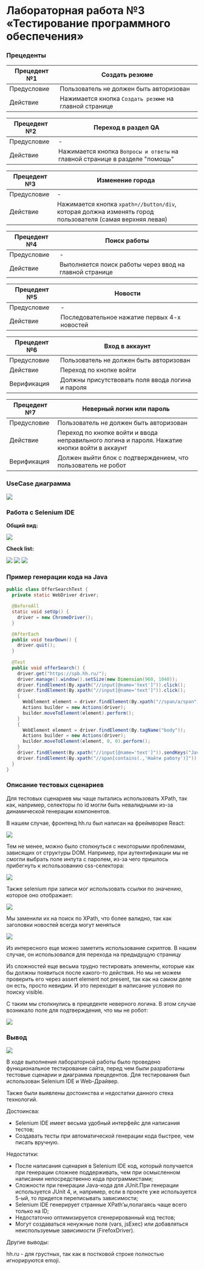 # Лабораторная работа №3 <br> &laquo;Тестирование программного обеспечения&raquo;

### Прецеденты

| Прецедент №1 | Создать резюме|
| ---- | ---- |
| Предусловие | Пользователь не должен быть авторизован |
| Действие | Нажимается кнопка `Создать резюме` на главной странице |

| Прецедент №2 | Переход в раздел QA|
| ---- | ---- |
| Предусловие | - |
| Действие | Нажимается кнопка `Вопросы и ответы` на главной странице в разделе "помощь" |

| Прецедент №3 | Изменение города |
| ---- | ---- |
| Предусловие | - |
| Действие | Нажимается кнопка `xpath=//button/div`, которая должна изменять город пользователя (самая верхняя левая) |

| Прецедент №4 | Поиск работы |
| ---- | ---- |
| Предусловие | - |
| Действие | Выполняется поиск работы через ввод на главной странице |

| Прецедент №5 | Новости |
| ---- | ---- |
| Предусловие | - |
| Действие | Последовательное нажатие первых 4-х новостей |

| Прецедент №6 | Вход в аккаунт |
| ---- | ---- |
| Предусловие | Пользователь не должен быть авторизован |
| Действие | Переход по кнопке войти |
| Верификация | Должны присутствовать поля ввода логина и пароля |

| Прецедент №7 | Неверный логин или пароль |
| ---- | ---- |
| Предусловие | Пользователь не должен быть авторизован |
| Действие | Переход по кнопке войти и ввода неправильного логина и пароля. Нажатие кнопки войти в аккаунт |
| Верификация | Должен выйти блок с подтверждением, что пользователь не робот |

### UseCase диаграмма

![](Lab3/hh_useCase.jpg)

### Работа с Selenium IDE

**Общий вид:**

![](Lab3/selenium-ide-example.png)

**Check list:**

![](Lab3/selenium-checklist.png)
![](Lab3/selenium-fail-auth-checklist.png)
![](Lab3/sochi_test.jpg)


### Пример генерации кода на Java
```java
public class OfferSearchTest {
  private static WebDriver driver;

  @BeforeAll
  static void setUp() {
    driver = new ChromeDriver();
  }

  @AfterEach
  public void tearDown() {
    driver.quit();
  }
  
  @Test
  public void offerSearch() {
    driver.get("https://spb.hh.ru/");
    driver.manage().window().setSize(new Dimension(960, 1040));
    driver.findElement(By.xpath("//input[@name='text']")).click();
    driver.findElement(By.xpath("//input[@name='text']")).click();
    {
      WebElement element = driver.findElement(By.xpath("//span/a/span"));
      Actions builder = new Actions(driver);
      builder.moveToElement(element).perform();
    }
    {
      WebElement element = driver.findElement(By.tagName("body"));
      Actions builder = new Actions(driver);
      builder.moveToElement(element, 0, 0).perform();
    }
    driver.findElement(By.xpath("//input[@name='text']")).sendKeys("Java");
    driver.findElement(By.xpath("//span[contains(.,'Найти работу')]")).click();
  }
}

```

### Описание тестовых сценариев

Для тестовых сценариев мы чаще пытались использовать XPath, так как, например, селекторы по
id могли быть невалидными из-за динамической генерации компонентов.

В нашем случае, фронтенд hh.ru был написан на фреймворке React:

![](Lab3/selenium-example-react-usage.png)

Тем не менее, можно было столкнуться с некоторыми проблемами, зависящих от структуры DOM.
Например, при аутентификации мы не смогли выбрать поле инпута с паролем, из-за чего пришлось 
прибегнуть к использованию css-селектора:

![](Lab3/selenium-password-input-example.png)

Также selenium при записи мог использовать ссылки по значению, которое оно отображает:

![](Lab3/selenium-example-linkvalue-usage.png)

Мы заменили их на поиск по XPath, что более валидно, так как заголовки новостей всегда могут меняться

![](Lab3/selenium-xpath-replacement-example.png)

Из интересного еще можно заметить использование скриптов. 
В нашем случае, он использовался для перехода на предыдущую страницу

Из сложностей еще весьма трудно тестировать элементы, которые как бы должны появиться после
какого-то действия. Но мы не можем проверить его через assert element not present, так как на самом деле
он есть, просто невидим. И это переходит в написание условия по поиску visible.

С таким мы столкнулись в прецеденте неверного логина. В этом случае возникало поле для подтверждения, что мы не робот:

![](Lab3/selenium-captcha-example.png)

### Вывод

![](https://i.imgur.com/K0MNm6n.png)

В ходе выполнения лабораторной работы было проведено функциональное
тестирование сайта, перед чем были разработаны тестовые сценарии и диаграмма
прецедентов. Для тестирования был использован Selenium IDE и Web-Драйвер.

Также были выявлены достоинства и недостатки данного стека технологий.

Достоинсва:

* Selenium IDE имеет весьма удобный интерфейс для написания тестов;
* Создавать тесты при автоматической генерации кода быстрее, чем писать вручную.


Недостатки:

* После написания сценария в Selenium IDE код, который получается при
генерации сложнее поддерживать, чем при осмысленном написании непосредственно кода программистами;
* Сложности при генерации Java-кода для JUnit.При генерации используется JUnit 4, и, например, если в проекте уже используется 5-ый, то придется переписывать зависимости;
* Selenium IDE генерирует странные XPath’ы,полагаясь чаще всего только на ID;
* Недостаточно оптимизируется сгенерированный код тестов;
* Могут создаваться ненужные поля (vars, jsExec) или добавляться неиспользуемые зависимости (FirefoxDriver).

Другие выводы:

hh.ru - для грустных, так как в постковой строке полностью игнорируются emoji.


